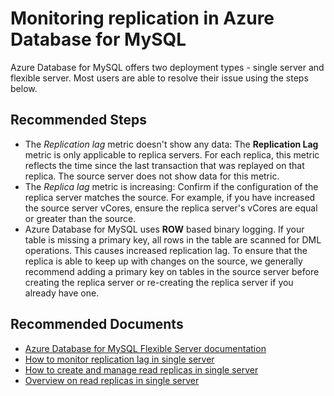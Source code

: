 <properties
    pageTitle="Monitoring replication in Azure Database for MySQL"
    description="Monitoring replication in Azure Database for MySQL"
    service="microsoft.dbformysql"
    resource="servers"
    authors="ambhatna"
    ms.author="ambhatna"
    displayOrder="360"
    selfHelpType="generic"
    supportTopicIds="32640068"
    resourceTags="servers, databases"
    productPesIds="16221"
    cloudEnvironments="public, Fairfax, usnat, ussec"
    articleId="ccea334d-5029-4671-beaa-55c0c3e21523"
	ownershipId="AzureData_AzureDatabaseforMySQL"
/>

# Monitoring replication in Azure Database for MySQL

Azure Database for MySQL offers two deployment types - single server and flexible server. Most users are able to resolve their issue using the steps below.

## **Recommended Steps**

* The *Replication lag* metric doesn't show any data: The **Replication Lag** metric is only applicable to replica servers. For each replica, this metric reflects the time since the last transaction that was replayed on that replica. The source server does not show data for this metric.
* The *Replica lag* metric is increasing: Confirm if the configuration of the replica server matches the source. For example, if you have increased the source server vCores, ensure the replica server's vCores are equal or greater than the source.
* Azure Database for MySQL uses **ROW** based binary logging. If your table is missing a primary key, all rows in the table are scanned for DML operations. This causes increased replication lag. To ensure that the replica is able to keep up with changes on the source, we generally recommend adding a primary key on tables in the source server before creating the replica server or re-creating the replica server if you already have one.

## **Recommended Documents**

* [Azure Database for MySQL Flexible Server documentation](https://docs.microsoft.com/azure/mysql/flexible-server)
* [How to monitor replication lag in single server](https://docs.microsoft.com/azure/mysql/howto-read-replicas-portal#monitor-replication)
* [How to create and manage read replicas in single server](https://docs.microsoft.com/azure/mysql/howto-read-replicas-portal)
* [Overview on read replicas in single server](https://docs.microsoft.com/azure/mysql/concepts-read-replicas)
